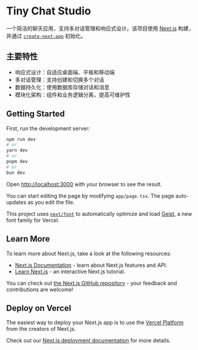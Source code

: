 # Tiny Chat Studio

一个简洁的聊天应用，支持多对话管理和响应式设计。该项目使用 [Next.js](https://nextjs.org) 构建，并通过 [`create-next-app`](https://nextjs.org/docs/app/api-reference/cli/create-next-app) 初始化。

## 主要特性

- 响应式设计：自适应桌面端、平板和移动端
- 多对话管理：支持创建和切换多个对话
- 数据持久化：使用数据库存储对话和消息
- 模块化架构：组件和业务逻辑分离，提高可维护性

## Getting Started

First, run the development server:

```bash
npm run dev
# or
yarn dev
# or
pnpm dev
# or
bun dev
```

Open [http://localhost:3000](http://localhost:3000) with your browser to see the result.

You can start editing the page by modifying `app/page.tsx`. The page auto-updates as you edit the file.

This project uses [`next/font`](https://nextjs.org/docs/app/building-your-application/optimizing/fonts) to automatically optimize and load [Geist](https://vercel.com/font), a new font family for Vercel.

## Learn More

To learn more about Next.js, take a look at the following resources:

- [Next.js Documentation](https://nextjs.org/docs) - learn about Next.js features and API.
- [Learn Next.js](https://nextjs.org/learn) - an interactive Next.js tutorial.

You can check out [the Next.js GitHub repository](https://github.com/vercel/next.js) - your feedback and contributions are welcome!

## Deploy on Vercel

The easiest way to deploy your Next.js app is to use the [Vercel Platform](https://vercel.com/new?utm_medium=default-template&filter=next.js&utm_source=create-next-app&utm_campaign=create-next-app-readme) from the creators of Next.js.

Check out our [Next.js deployment documentation](https://nextjs.org/docs/app/building-your-application/deploying) for more details.
